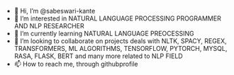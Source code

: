 - 👋 Hi, I’m @sabeswari-kante
- 👀 I’m interested in NATURAL LANGUAGE PROCESSING PROGRAMMER AND  NLP RESEARCHER
- 🌱 I’m currently learning NATURAL LANGUAGE PREOCESSING
- 💞️ I’m looking to collaborate on projects deals with NLTK, SPACY, REGEX, TRANSFORMERS, ML ALGORITHMS, TENSORFLOW, PYTORCH, MYSQL, RASA, FLASK, BERT and many more related to NLP FIELD
- 📫 How to reach me, through githubprofile 

<!---
sabeswari-kante/sabeswari-kante is a ✨ special ✨ repository because its `README.md` (this file) appears on your GitHub profile.
You can click the Preview link to take a look at your changes.
--->
